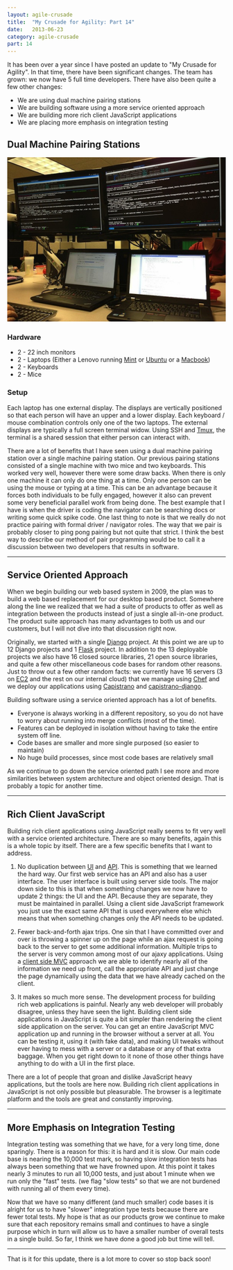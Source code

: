 ```yaml
---
layout: agile-crusade
title:  "My Crusade for Agility: Part 14"
date:   2013-06-23
category: agile-crusade
part: 14
---
```


It has been over a year since I have posted an update to "My Crusade
for Agility". In that time, there have been significant changes. The
team has grown: we now have 5 full time developers. There have also
been quite a few other changes:

* We are using dual machine pairing stations
* We are building software using a more service oriented approach
* We are building more rich client JavaScript applications
* We are placing more emphasis on integration testing

## Dual Machine Pairing Stations

![Current Pairing Station][pairingstation]

### Hardware
* 2 - 22 inch monitors
* 2 - Laptops (Either a Lenovo running [Mint][mint] or [Ubuntu][ubuntu] or a [Macbook][osx])
* 2 - Keyboards
* 2 - Mice

### Setup

Each laptop has one external display. The displays are vertically
positioned so that each person will have an upper and a lower display.
Each keyboard / mouse combination controls only one of the two laptops. The
external displays are typically a full screen terminal widow. Using SSH 
and [Tmux][tmux], the terminal is a shared session that either person can interact
with.

There are a lot of benefits that I have seen using a dual machine pairing
station over a single machine pairing station. Our previous pairing stations
consisted of a single machine with two mice and two keyboards. This worked
very well, however there were some draw backs. When there is only one machine
it can only do one thing at a time. Only one person can be using the mouse or
typing at a time. This can be an advantage because it forces both individuals
to be fully engaged, however it also can prevent some very beneficial parallel
work from being done. The best example that I have is when the driver is coding
the navigator can be searching docs or writing some quick spike code. One last
thing to note is that we really do not practice pairing with formal driver /
navigator roles. The way that we pair is probably closer to ping pong pairing
but not quite that strict. I think the best way to describe our method of pair
programming would be to call it a discussion between two developers that results
in software.

---------------
## Service Oriented Approach

When we begin building our web based system in 2009, the plan was to build
a web based replacement for our desktop based product. Somewhere along the
line we realized that we had a suite of products to offer as well as
integration between the products instead of just a single all-in-one product.
The product suite approach has many advantages to both us and our customers,
but I will not dive into that discussion right now.

Originally, we started with a single [Django][django] project. At this point we are up
to 12 Django projects and 1 [Flask][flask] project. In addition to the 13 deployable
projects we also have 16 closed source libraries, 21 open source libraries,
and quite a few other miscellaneous code bases for random other reasons. Just
to throw out a few other random facts: we currently have 16 servers (3 on
[EC2][ec2] and the rest on our internal cloud) that we manage using [Chef][chef] and we
deploy our applications using [Capistrano][capistrano] and [capistrano-django][capistranodjango].

Building software using a service oriented approach has a lot of benefits. 

* Everyone is always working in a different repository, so you do not have to
worry about running into merge conflicts (most of the time).
* Features can be deployed in isolation without having to take the entire system
off line.
* Code bases are smaller and more single purposed (so easier to maintain)
* No huge build processes, since most code bases are relatively small

As we continue to go down the service oriented path I see more and more
similarities between system architecture and object oriented design. That is
probably a topic for another time.

---------------
## Rich Client JavaScript

Building rich client applications using JavaScript really seems to fit very
well with a service oriented architecture. There are so many benefits, again
this is a whole topic by itself. There are a few specific benefits that I want
to address.

1. No duplication between [UI][ui] and [API][api]. This is something that we learned the
hard way. Our first web service has an API and also has a user interface. The
user interface is built using server side tools. The major down side to this is
that when something changes we now have to update 2 things: the UI and the API.
Because they are separate, they must be maintained in parallel. Using a client side
JavaScript framework you just use the exact same API that is used everywhere else
which means that when something changes only the API needs to be updated.

2. Fewer back-and-forth ajax trips. One sin that I have committed over and over
is throwing a spinner up on the page while an ajax request is going back to the
server to get some additional information. Multiple trips to the server is very
common among most of our ajaxy applications. Using a [client side MVC][clientmvc] approach we
are able to identify nearly all of the information we need up front, call the
appropriate API and just change the page dynamically using the data that we have
already cached on the client.

3. It makes so much more sense. The development process for building rich web
applications is painful. Nearly any web developer will probably disagree, unless
they have seen the light. Building client side applications in JavaScript is quite
a bit simpler than rendering the client side application on the server. You can
get an entire JavaScript MVC application up and running in the browser without
a server at all. You can be testing it, using it (with fake data), and making
UI tweaks without ever having to mess with a server or a database or any of that
extra baggage. When you get right down to it none of those other things have anything
to do with a UI in the first place.

There are a lot of people that groan and dislike JavaScript heavy applications, but
the tools are here now. Building rich client applications in JavaScript is not only
possible but pleasurable. The browser is a legitimate platform and the tools are
great and constantly improving.

---------------
## More Emphasis on Integration Testing

Integration testing was something that we have, for a very long time, done sparingly.
There is a reason for this: it is hard and it is slow. Our main code base is nearing
the 10,000 test mark, so having slow integration tests has always been something that
we have frowned upon. At this point it takes nearly 3 minutes to run all 10,000 tests,
and just about 1 minute when we run only the "fast" tests. (we flag "slow tests" so that
we are not burdened with running all of them every time).

Now that we have so many different (and much smaller) code bases it is alright for us
to have "slower" integration type tests because there are fewer total tests. My hope is
that as our products grow we continue to make sure that each repository remains small
and continues to have a single purpose which in turn will allow us to have a smaller
number of overall tests in a single build. So far, I think we have done a good job but
time will tell.

---------------
That is it for this update, there is a lot more to cover so stop back soon!

[pairingstation]: /assets/images/agile_crusade/pairingstation2.jpg
[tmux]: http://tmux.sourceforge.net/
[mint]: http://www.linuxmint.com/
[ubuntu]: http://www.ubuntu.com/
[osx]: https://en.wikipedia.org/wiki/OS_X
[django]: https://www.djangoproject.com/
[flask]: http://flask.pocoo.org/
[chef]: http://www.opscode.com/chef/
[capistrano]: https://github.com/capistrano/capistrano
[capistranodjango]: https://github.com/mattjmorrison/capistrano-django
[ec2]: http://aws.amazon.com/ec2/
[ui]: https://en.wikipedia.org/wiki/User_interface
[api]: http://en.wikipedia.org/wiki/Application_programming_interface
[clientmvc]: http://en.wikipedia.org/wiki/JavaScriptMVC

